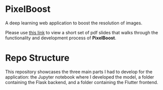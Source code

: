 # PixelBoost

A deep learning web application to boost the resolution of images. 

Please use [this link](https://drive.google.com/file/d/1F_FirK_UB-kkZPqriWq3zrME-zEWUJ4Q/view?usp=sharing) to view a short set of pdf slides that walks through the functionality and  development process of **PixelBoost**.


# Repo Structure

This repository showcases the three main parts I had to develop for the application: the Jupyter notebook where I developed the model, a folder containing the Flask backend, and a folder containing the Flutter frontend.
